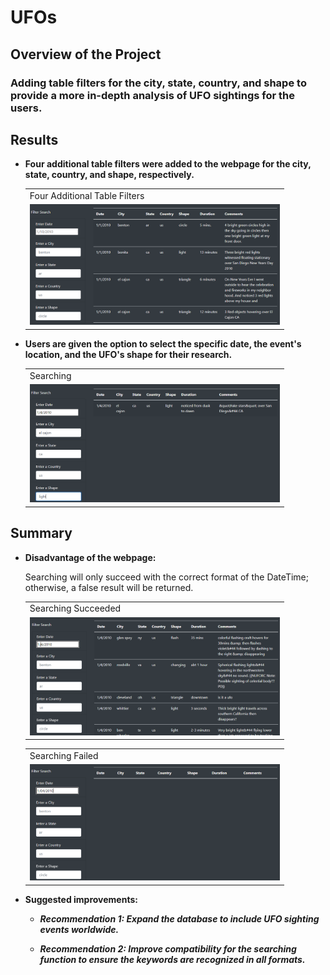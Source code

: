 # UFOs

## **Overview of the Project**

### Adding table filters for the city, state, country, and shape to provide a more in-depth analysis of UFO sightings for the users.

## **Results**

- **Four additional table filters were added to the webpage for the city, state, country, and shape, respectively.**

  <table>
  <tr>
    <td>Four Additional Table Filters</td>
  </tr>
  <tr>
    <td><img src="PNG/Additional_filters.PNG" width=400></td>
  </tr>
  </table>
  
- **Users are given the option to select the specific date, the event's location, and the UFO's shape for their research.**
     
  <table>
  <tr>
    <td>Searching</td>
  </tr>
  <tr>
    <td><img src="PNG/Searching.PNG" width=400></td>
  </tr>
  </table>
  
## **Summary**

- **Disadvantage of the webpage:**
  
    Searching will only succeed with the correct format of the DateTime; otherwise, a false result will be returned. 
    
  <table>
  <tr>
    <td>Searching Succeeded</td>
  </tr>
  <tr>
    <td><img src="PNG/Searching_succeeded.PNG" width=400></td>
  </tr>
  </table>
  
  <table>
  <tr>
    <td>Searching Failed</td>
  </tr>
  <tr>
    <td><img src="PNG/Searching_failed.PNG" width=400></td>
  </tr>
  </table>

- **Suggested improvements:**
  
  - _**Recommendation 1: Expand the database to include UFO sighting events worldwide.**_
  
  - _**Recommendation 2: Improve compatibility for the searching function to ensure the keywords are recognized in all formats.**_

